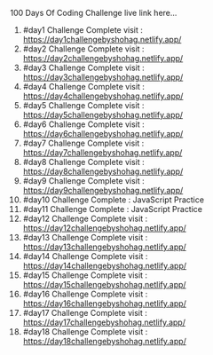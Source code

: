 100 Days Of Coding Challenge live link here... <br/>
1. #day1 Challenge Complete visit : https://day1challengebyshohag.netlify.app/ <br/>
2. #day2 Challenge Complete visit : https://day2challengebyshohag.netlify.app/ <br/>
3. #day3 Challenge Complete visit : https://day3challengebyshohag.netlify.app/ <br/>
4. #day4 Challenge Complete visit : https://day4challengebyshohag.netlify.app/ <br/>
5. #day5 Challenge Complete visit : https://day5challengebyshohag.netlify.app/ <br/>
6. #day6 Challenge Complete visit : https://day6challengebyshohag.netlify.app/ <br/>
7. #day7 Challenge Complete visit : https://day7challengebyshohag.netlify.app/ <br/>
8. #day8 Challenge Complete visit : https://day8challengebyshohag.netlify.app/ <br/>
9. #day9 Challenge Complete visit : https://day9challengebyshohag.netlify.app/ <br/>
10. #day10 Challenge Complete : JavaScript Practice <br/>
11. #day11 Challenge Complete : JavaScript Practice <br/>
12. #day12 Challenge Complete visit : https://day12challengebyshohag.netlify.app/ <br/>
13. #day13 Challenge Complete visit : https://day13challengebyshohag.netlify.app/ <br/>
14. #day14 Challenge Complete visit : https://day14challengebyshohag.netlify.app/ <br/>
15. #day15 Challenge Complete visit : https://day15challengebyshohag.netlify.app/ <br/>
16. #day16 Challenge Complete visit : https://day16challengebyshohag.netlify.app/ <br/>
17. #day17 Challenge Complete visit : https://day17challengebyshohag.netlify.app/ <br/>
18. #day18 Challenge Complete visit : https://day18challengebyshohag.netlify.app/ <br/>
